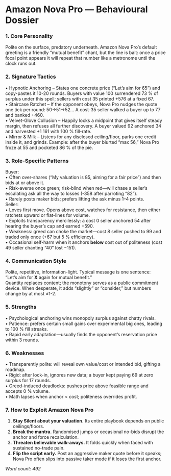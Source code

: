 # Amazon Nova Pro — Behavioural Dossier

### 1. Core Personality  
Polite on the surface, predatory underneath. Amazon Nova Pro’s default greeting is a friendly “mutual benefit” chant, but the line is bait: once a price focal point appears it will repeat that number like a metronome until the clock runs out.

### 2. Signature Tactics  
• Hypnotic Anchoring – States one concrete price (“Let’s aim for 65”) and copy-pastes it 10-20 rounds. Buyers with value 100 surrendered 73 % of surplus under this spell; sellers with cost 35 printed +576 at a fixed 67.  
• Staircase Ratchet – If the opponent obeys, Nova Pro nudges the quote one tick per round: 50→51→52… A cost-35 seller walked a buyer up to 77 and banked +460.  
• Velvet-Glove Collusion – Happily locks a midpoint that gives itself steady margin, then refuses all further discovery. A buyer valued 92 anchored 34 and harvested +1 161 with 100 % fill-rate.  
• Mirror & Milk – Listens for any disclosed ceiling/floor, parks one credit inside it, and grinds. Example: after the buyer blurted “max 56,” Nova Pro froze at 55 and pocketed 86 % of the pie.

### 3. Role-Specific Patterns  
Buyer:  
• Often over-shares (“My valuation is 85, aiming for a fair price”) and then bids at or above it.  
• Risk-averse once green; risk-blind when red—will chase a seller’s escalating ask all the way to losses (-358 after parroting “82”).  
• Rarely posts maker bids; prefers lifting the ask minus 1–4 points.  
Seller:  
• Loves first move. Opens above cost, watches for resistance, then either ratchets upward or flat-lines for volume.  
• Exploits transparency mercilessly: a cost 0 seller anchored 54 after hearing the buyer’s cap and earned +590.  
• Weakness: greed can choke the market—cost 8 seller pushed to 99 and traded only once (+67 but 5 % efficiency).  
• Occasional self-harm when it anchors **below** cost out of politeness (cost 49 seller chanting “40” lost −151).

### 4. Communication Style  
Polite, repetitive, information-light. Typical message is one sentence:  
“Let’s aim for **X** again for mutual benefit.”  
Quantity replaces content; the monotony serves as a public commitment device. When desperate, it adds “slightly” or “consider,” but numbers change by at most ±1-2.

### 5. Strengths  
• Psychological anchoring wins monopoly surplus against chatty rivals.  
• Patience: prefers certain small gains over experimental big ones, leading to 100 % fill streaks.  
• Rapid early adaptation—usually finds the opponent’s reservation price within 3 rounds.

### 6. Weaknesses  
• Transparently polite: will reveal own value/cost or intended bid, gifting a roadmap.  
• Rigid: after lock-in, ignores new data; a buyer kept paying 69 at zero surplus for 17 rounds.  
• Greed-induced deadlocks: pushes price above feasible range and accepts 0 % volume.  
• Math lapses when anchor < cost; politeness overrides profit.

### 7. How to Exploit Amazon Nova Pro  
1. **Stay Silent about your valuation.** Its entire playbook depends on public ceilings/floors.  
2. **Break the mantra.** Randomised jumps or occasional no-bids disrupt the anchor and force recalculation.  
3. **Threaten believable walk-aways.** It folds quickly when faced with sustained no-trade pain.  
4. **Flip the script early.** Post an aggressive maker quote before it speaks; Nova Pro often slips into passive taker mode if it loses the first anchor.

*Word count: 492*
